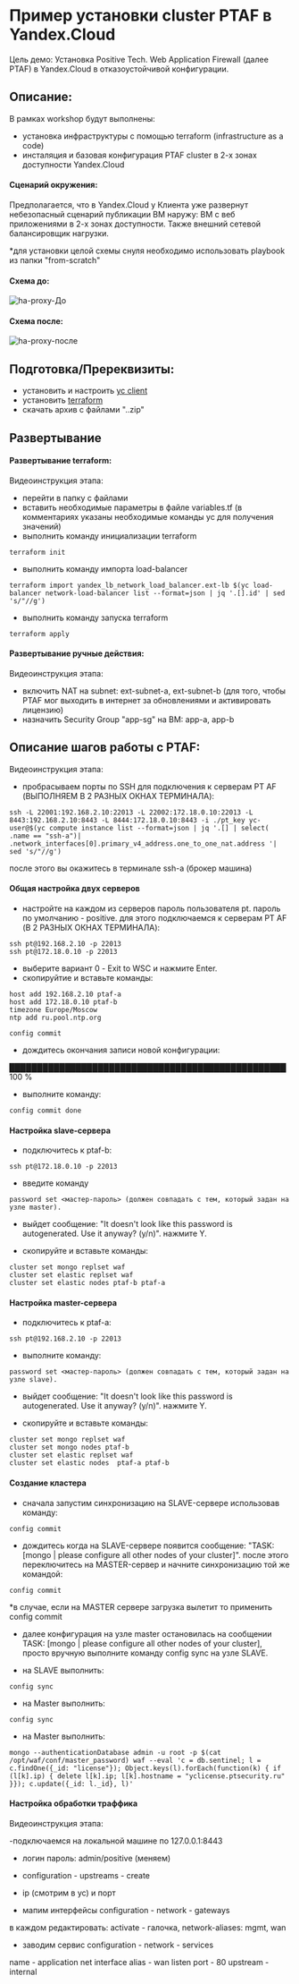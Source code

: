 # Пример установки cluster PTAF в Yandex.Cloud 
Цель демо: Установка Positive Tech. Web Application Firewall (далее PTAF) в Yandex.Cloud в отказоустойчивой конфигурации.

## Описание:
В рамках workshop будут выполнены:
- установка инфраструктуры с помощью terraform (infrastructure as a code)
- инсталяция и базовая конфигурация PTAF cluster в 2-х зонах доступности Yandex.Cloud

#### Сценарий окружения:
Предполагается, что в Yandex.Cloud у Клиента уже развернут небезопасный сценарий публикации ВМ наружу: ВМ с веб приложениями в 2-х зонах доступности. Также внешний сетевой балансировщик нагрузки. 

*для установки целой схемы снуля необходимо использовать playbook из папки "from-scratch"

#### Схема до:
![ha-proxy-До](https://user-images.githubusercontent.com/85429798/126472644-005bc453-95c4-4f50-8a01-adcd0ece75d0.jpg)



#### Схема после:
![ha-proxy-после](https://user-images.githubusercontent.com/85429798/126472688-daa34151-9e3a-413e-a087-22bf0c18952f.jpg)



## Подготовка/Пререквизиты:
- установить и настроить [yc client](https://cloud.yandex.ru/docs/cli/quickstart)
- установить [terraform](https://www.terraform.io/downloads.html)
- скачать архив с файлами "..zip"

## Развертывание

#### Развертывание terraform:
Видеоинструкция этапа:


- перейти в папку с файлами
- вставить необходимые параметры в файле variables.tf (в комментариях указаны необходимые команды yc для получения значений)
- выполнить команду инициализации terraform

```
terraform init

```
- выполнить команду импорта load-balancer

```
terraform import yandex_lb_network_load_balancer.ext-lb $(yc load-balancer network-load-balancer list --format=json | jq '.[].id' | sed 's/"//g') 
```

- выполнить команду запуска terraform
```
terraform apply
```

#### Развертывание ручные действия:
Видеоинструкция этапа:

- включить NAT на subnet: ext-subnet-a, ext-subnet-b (для того, чтобы PTAF мог выходить в интернет за обновлениями и активировать лицензию)
- назначить Security Group "app-sg" на ВМ: app-a, app-b

##

## Описание шагов работы с PTAF:
Видеоинструкция этапа:

- пробрасываем порты по SSH для подключения к серверам PT AF (ВЫПОЛНЯЕМ В 2 РАЗНЫХ ОКНАХ ТЕРМИНАЛА):
```
ssh -L 22001:192.168.2.10:22013 -L 22002:172.18.0.10:22013 -L 8443:192.168.2.10:8443 -L 8444:172.18.0.10:8443 -i ./pt_key yc-user@$(yc compute instance list --format=json | jq '.[] | select( .name == "ssh-a")| .network_interfaces[0].primary_v4_address.one_to_one_nat.address '| sed 's/"//g') 
```
после этого вы окажитесь в терминале ssh-a (брокер машина)

#### Общая настройка двух серверов

- настройте на каждом из серверов пароль пользователя pt. пароль по умолчанию - positive.
для этого подключаемся к серверам PT AF (В 2 РАЗНЫХ ОКНАХ ТЕРМИНАЛА):
```
ssh pt@192.168.2.10 -p 22013 
ssh pt@172.18.0.10 -p 22013
```
- выберите вариант 0 - Exit to WSC и нажмите Enter.
- скопируйтие и вставьте команды:
```
host add 192.168.2.10 ptaf-a
host add 172.18.0.10 ptaf-b
timezone Europe/Moscow
ntp add ru.pool.ntp.org

config commit
```
- дождитесь окончания записи новой конфигурации:

██████████████████████████████████████████████████ 100 %                                                                            

- выполните команду:
```
config commit done                                                                                                                  
```


#### Настройка slave-сервера
- подключитесь к ptaf-b: 
```
ssh pt@172.18.0.10 -p 22013
```

- введите команду
```
password set <мастер-пароль> (должен совпадать с тем, который задан на узле master). 
```

-  выйдет сообщение: "It doesn't look like this password is autogenerated. Use it anyway? (y/n)". нажмите Y.

- скопируйте и вставьте команды:
```
cluster set mongo replset waf
cluster set elastic replset waf
cluster set elastic nodes ptaf-b ptaf-a
```

#### Настройка master-сервера
- подключитесь к ptaf-a: 
```
ssh pt@192.168.2.10 -p 22013 
```
- выполните команду:
```
password set <мастер-пароль> (должен совпадать с тем, который задан на узле slave).  
```

- выйдет сообщение: "It doesn't look like this password is autogenerated. Use it anyway? (y/n)". нажмите Y.

- скопируйте и вставьте команды: 
```
cluster set mongo replset waf
cluster set mongo nodes ptaf-b
cluster set elastic replset waf
cluster set elastic nodes  ptaf-a ptaf-b
```

#### Создание кластера

- сначала запустим синхронизацию на SLAVE-сервере использовав команду:
```
config commit
```
- дождитесь когда на SLAVE-сервере появится сообщение: "TASK: [mongo | please configure all other nodes of your cluster]". после этого  переключитесь на MASTER-сервер и начните синхронизацию той же командой:
```
config commit
```
*в случае, если на MASTER сервере загрузка вылетит то применить config commit

- далее конфигурация на узле master остановилась на сообщении TASK: [mongo | please configure all other nodes of your cluster], просто вручную выполните команду config sync на узле SLAVE.

- на SLAVE выполнить:
```
config sync 
```
- на Master выполнить:
```
config sync
```

- на Master выполнить:
```
mongo --authenticationDatabase admin -u root -p $(cat /opt/waf/conf/master_password) waf --eval 'c = db.sentinel; l = c.findOne({_id: "license"}); Object.keys(l).forEach(function(k) { if (l[k].ip) { delete l[k].ip; l[k].hostname = "yclicense.ptsecurity.ru" }}); c.update({_id: l._id}, l)'
```

#### Настройка обработки траффика
Видеоинструкция этапа:

-подключаемся на локальной машине по 127.0.0.1:8443 

- логин пароль: admin/positive (меняем)

- configuration - upstreams - create

- ip (смотрим в yc) и порт

- мапим интерфейсы
configuration - network - gateways 

в каждом редактировать: activate - галочка, network-aliases: mgmt, wan

- заводим сервис
configuration - network - services

name - application
net interface alias - wan
listen port - 80
upstream - internal

